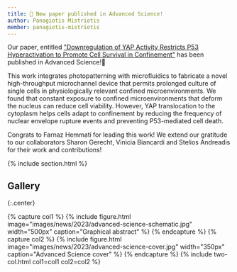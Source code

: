 ```yaml
---
title: 📣 New paper published in Advanced Science!
author: Panagiotis Mistriotis
member: panagiotis-mistriotis
---
```


Our paper, entitled ["Downregulation of YAP Activity Restricts P53 Hyperactivation to Promote Cell Survival in Confinement"](https://onlinelibrary.wiley.com/doi/full/10.1002/advs.202302228) has been published in Advanced Science!🎉
 
This work integrates photopatterning with microfluidics to fabricate a novel high-throughput microchannel device that permits prolonged culture of single cells in physiologically relevant confined microenvironments. We found that constant exposure to confined microenvironments that deform the nucleus can reduce cell viability. However, YAP translocation to the cytoplasm helps cells adapt to confinement by reducing the frequency of nuclear envelope rupture events and preventing P53-mediated cell death.
  
Congrats to Farnaz Hemmati for leading this work! We extend our gratitude to our collaborators Sharon Gerecht, Vinicia Biancardi and Stelios Andreadis for their work and contributions!

{% include section.html %}

## Gallery

{:.center}

{% capture col1 %}
{%
  include figure.html
  image="images/news/2023/advanced-science-schematic.jpg"
  width="500px"
  caption="Graphical abstract"
%}
{% endcapture %}
{% capture col2 %}
{%
  include figure.html
  image="images/news/2023/advanced-science-cover.jpg"
  width="350px"
  caption="Advanced Science cover"
%}
{% endcapture %}
{% include two-col.html col1=col1 col2=col2 %}

